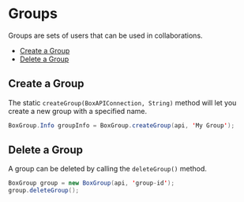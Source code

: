 Groups
======

Groups are sets of users that can be used in collaborations.

* [Create a Group](#create-a-group)
* [Delete a Group](#delete-a-group)

Create a Group
--------------

The static `createGroup(BoxAPIConnection, String)` method will
let you create a new group with a specified name.

```java
BoxGroup.Info groupInfo = BoxGroup.createGroup(api, 'My Group');
```

Delete a Group
--------------

A group can be deleted by calling the `deleteGroup()` method.

```java
BoxGroup group = new BoxGroup(api, 'group-id');
group.deleteGroup();
```

